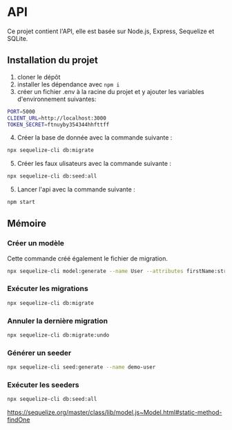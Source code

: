 # API

Ce projet contient l'API, elle est basée sur Node.js, Express, Sequelize et SQLite.

## Installation du projet

1. cloner le dépôt
2. installer les dépendance avec `npm i`
3. créer un fichier .env à la racine du projet et y ajouter les variables d'environnement suivantes:
```sh
PORT=5000
CLIENT_URL=http://localhost:3000
TOKEN_SECRET=ftnuyby354344hhfttff
```
4. Créer la base de donnée avec la commande suivante :
```sh
npx sequelize-cli db:migrate
```
5. Créer les faux ulisateurs avec la commande suivante :
```sh
npx sequelize-cli db:seed:all
```
5. Lancer l'api avec la commande suivante :
```sh
npm start
```


## Mémoire

### Créer un modèle
Cette commande créé également le fichier de migration.

```sh
npx sequelize-cli model:generate --name User --attributes firstName:string,lastName:string,email:string
```

### Exécuter les migrations
```sh
npx sequelize-cli db:migrate
```

### Annuler la dernière migration
```sh
npx sequelize-cli db:migrate:undo
```

### Générer un seeder
```sh
npx sequelize-cli seed:generate --name demo-user
```

### Exécuter les seeders
```sh
npx sequelize-cli db:seed:all
```




https://sequelize.org/master/class/lib/model.js~Model.html#static-method-findOne